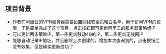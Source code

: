 ## 项目背景
- 作者在阿里云的VPN服务器需要设置网络安全策略白名单，用于访问VPN的权限，于是简单完成了这个项目，点击按钮即可更新阿里云的服务器策略组IP
- 可以更新两条策略IP，第一条更新移动4G的IP，第二条更新无线网IP
- 能够自动记录IP地址，并且删除上次创建的，增加本次查询到的，点击按钮后没有效果，但是确实更新成功了